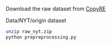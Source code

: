 Download the raw dataset from [CopyRE](https://github.com/xiangrongzeng/copy_re)

Data/NYT/origin dataset
<!-- [Google Drive](https://drive.google.com/open?id=1kAVwR051gjfKn3p6oKc7CzNT9g2Cjy6N) -->

```sh
unzip raw_nyt.zip
python prepreprocessing.py
```

